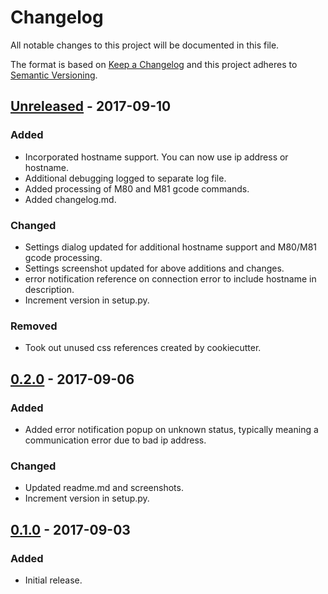 # Changelog
All notable changes to this project will be documented in this file.

The format is based on [Keep a Changelog](http://keepachangelog.com/en/1.0.0/)
and this project adheres to [Semantic Versioning](http://semver.org/spec/v2.0.0.html).

## [Unreleased] - 2017-09-10
### Added
- Incorporated hostname support.  You can now use ip address or hostname.
- Additional debugging logged to separate log file.
- Added processing of M80 and M81 gcode commands.
- Added changelog.md.

### Changed
- Settings dialog updated for additional hostname support and M80/M81 gcode processing.
- Settings screenshot updated for above additions and changes.
- error notification reference on connection error to include hostname in description.
- Increment version in setup.py.

### Removed
- Took out unused css references created by cookiecutter.

## [0.2.0] - 2017-09-06
### Added
- Added error notification popup on unknown status, typically meaning a communication error due to bad ip address.

### Changed
- Updated readme.md and screenshots.
- Increment version in setup.py.

## [0.1.0] - 2017-09-03
### Added
- Initial release.

[Unreleased]: https://github.com/jneilliii/OctoPrint-TPLinkSmartplug/tree/gcodeprocessing
[0.2.0]: https://github.com/jneilliii/OctoPrint-TPLinkSmartplug/tree/0.2.0
[0.1.0]: https://github.com/jneilliii/OctoPrint-TPLinkSmartplug/tree/0.1.0